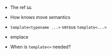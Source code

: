 
* The ref `&&`
* How knows move semantics
* `template<typename ...>` versus `template<...>`
* emplace

* When is `template<>` needed?
